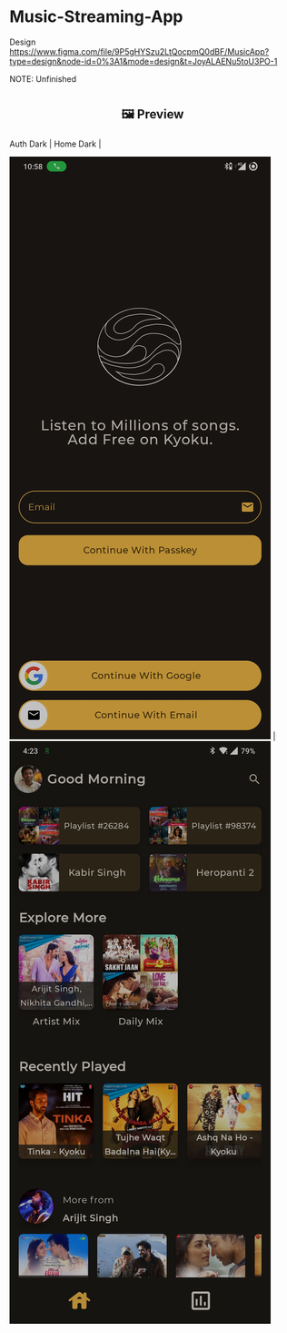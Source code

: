 # Music-Streaming-App

Design https://www.figma.com/file/9P5gHYSzu2LtQocpmQ0dBF/MusicApp?type=design&node-id=0%3A1&mode=design&t=JoyALAENu5toU3PO-1

<p>NOTE: Unfinished</p>
<p>

#  <h2 align="center">🖼 Preview</h2>
###  
  Auth Dark  | Home Dark  | 

![](https://github.com/POULASTAAdAS/Music-Streaming-App/blob/main/screenShorts/Auth.jpg?raw=true) | ![](https://github.com/POULASTAAdAS/Music-Streaming-App/blob/main/screenShorts/Home.jpg?raw=true)
